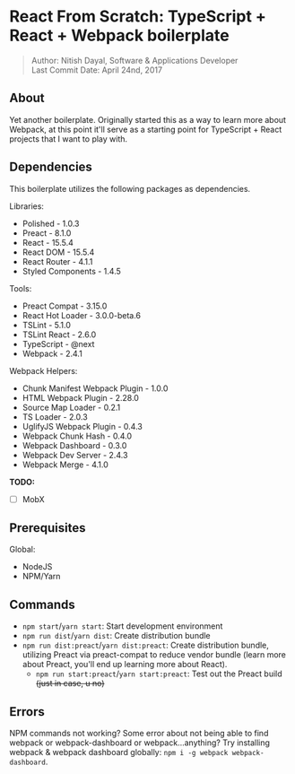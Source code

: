 # React From Scratch: TypeScript + React + Webpack boilerplate

> Author: Nitish Dayal, Software & Applications Developer  
> Last Commit Date: April 24nd, 2017

## About

Yet another boilerplate. Originally started this as a way to learn more about Webpack,
  at this point it'll serve as a starting point for TypeScript + React projects that
  I want to play with.

## Dependencies

This boilerplate utilizes the following packages as dependencies.

Libraries:

-   Polished - 1.0.3
-   Preact - 8.1.0
-   React - 15.5.4
-   React DOM - 15.5.4
-   React Router - 4.1.1
-   Styled Components - 1.4.5

Tools:

-   Preact Compat - 3.15.0
-   React Hot Loader - 3.0.0-beta.6
-   TSLint - 5.1.0
-   TSLint React - 2.6.0
-   TypeScript - @next
-   Webpack - 2.4.1

Webpack Helpers:

-   Chunk Manifest Webpack Plugin - 1.0.0
-   HTML Webpack Plugin - 2.28.0
-   Source Map Loader - 0.2.1
-   TS Loader - 2.0.3
-   UglifyJS Webpack Plugin - 0.4.3
-   Webpack Chunk Hash - 0.4.0
-   Webpack Dashboard - 0.3.0
-   Webpack Dev Server - 2.4.3
-   Webpack Merge - 4.1.0

**TODO:**

-   [ ] MobX

## Prerequisites

Global:

-   NodeJS
-   NPM/Yarn

## Commands

-   `npm start`/`yarn start`: Start development environment
-   `npm run dist`/`yarn dist`: Create distribution bundle
-   `npm run dist:preact`/`yarn dist:preact`: Create distribution bundle, utilizing Preact via preact-compat to reduce vendor bundle (learn more about Preact, you'll end up learning more about React).
    -   `npm run start:preact`/`yarn start:preact`: Test out the Preact build ~~(just in case, u no)~~

## Errors

NPM commands not working? Some error about not being able to find webpack or
  webpack-dashboard or webpack...anything? Try installing webpack & webpack dashboard
  globally: `npm i -g webpack webpack-dashboard`.
